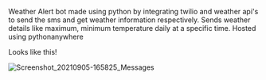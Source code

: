 Weather Alert bot made using python by integrating twilio and weather api's to send the sms and get weather information respectively. Sends weather details like maximum, minimum temperature daily at a specific time.
Hosted using pythonanywhere




Looks like this!


![Screenshot_20210905-165825_Messages](https://user-images.githubusercontent.com/75510306/132125638-c2742163-d458-4167-abfb-2c9aa799e427.jpg)
